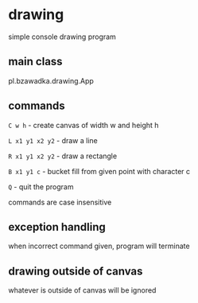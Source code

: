 # drawing
simple console drawing program

## main class
pl.bzawadka.drawing.App

## commands
`C w h` - create canvas of width w and height h

`L x1 y1 x2 y2` - draw a line

`R x1 y1 x2 y2` - draw a rectangle

`B x1 y1 c` - bucket fill from given point with character c

`Q` - quit the program

commands are case insensitive

## exception handling
when incorrect command given, program will terminate

## drawing outside of canvas
whatever is outside of canvas will be ignored
